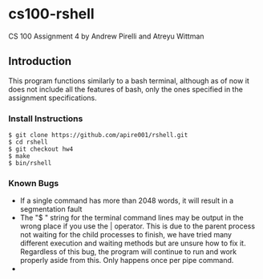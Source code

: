 # cs100-rshell

CS 100 Assignment 4 by Andrew Pirelli and Atreyu Wittman

## Introduction

This program functions similarly to a bash terminal, although as of now it does
not include all the features of bash, only the ones specified in the assignment specifications.

### Install Instructions

```
$ git clone https://github.com/apire001/rshell.git
$ cd rshell
$ git checkout hw4
$ make
$ bin/rshell
```

### Known Bugs

* If a single command has more than 2048 words, it will result in a segmentation fault
* The "$ " string for the terminal command lines may be output in the wrong place if you use the | operator. This is due to the parent process not waiting for the child processes to finish, we have tried many different execution and waiting  methods but are unsure how to fix it. Regardless of this bug, the program will continue to run and work properly aside from this. Only happens once per pipe command.
* 
